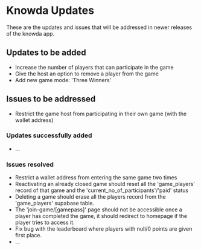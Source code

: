 # Knowda Updates
These are the updates and issues that will be addressed in newer releases of the knowda app.

## Updates to be added
+ Increase the number of players that can participate in the game
+ Give the host an option to remove a player from the game
+ Add new game mode: 'Three Winners'

## Issues to be addressed
+ Restrict the game host from participating in their own game (with the wallet address)

### Updates successfully added
+ ...

### Issues resolved
+ Restrict a wallet address from entering the same game two times
+ Reactivating an already closed game should reset all the 'game_players' record of that game and the 'current_no_of_participants'/'paid' status
+ Deleting a game should erase all the players record from the 'game_players' supabase table.
+ The 'join-game/[gamepass]' page should not be accessible once a player has completed the game, it should redirect to homepage if the player tries to access it.
+ Fix bug with the leaderboard where players with null/0 points are given first place.
+ ...
